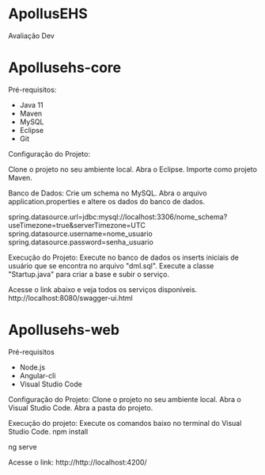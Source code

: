 # ApollusEHS
Avaliação Dev

# Apollusehs-core

Pré-requisitos:

* Java 11
* Maven
* MySQL
* Eclipse
* Git

Configuração do Projeto:

Clone o projeto no seu ambiente local.
Abra o Eclipse. Importe como projeto Maven.

Banco de Dados:
Crie um schema no MySQL.
Abra o arquivo application.properties e altere os dados do banco de dados.

spring.datasource.url=jdbc:mysql://localhost:3306/nome_schema?useTimezone=true&serverTimezone=UTC
spring.datasource.username=nome_usuario
spring.datasource.password=senha_usuario

Execução do Projeto:
Execute no banco de dados os inserts iniciais de usuário que se encontra no arquivo "dml.sql".
Execute a classe "Startup.java" para criar a base e subir o serviço.

Acesse o link abaixo e veja todos os serviços disponíveis.
http://localhost:8080/swagger-ui.html


# Apollusehs-web

Pré-requisitos

* Node.js
* Angular-cli
* Visual Studio Code

Configuração do Projeto:
Clone o projeto no seu ambiente local.
Abra o Visual Studio Code. Abra a pasta do projeto.

Execução do projeto:
Execute os comandos baixo no terminal do Visual Studio Code.
npm install

ng serve

Acesse o link: http://http://localhost:4200/


